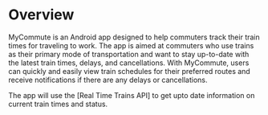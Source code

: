 # Overview

MyCommute is an Android app designed to help commuters track their train times for traveling to work. The app is aimed at commuters who use trains as their primary mode of transportation and want to stay up-to-date with the latest train times, delays, and cancellations. With MyCommute, users can quickly and easily view train schedules for their preferred routes and receive notifications if there are any delays or cancellations.

The app will use the [Real Time Trains API] to get upto date information on current train times and status.